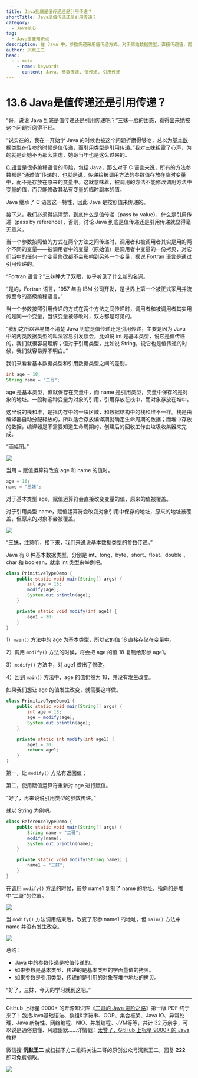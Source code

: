 ```yaml
---
title: Java到底是值传递还是引用传递？
shortTitle: Java是值传递还是引用传递？
category:
  - Java核心
tag:
  - Java重要知识点
description: 在 Java 中，参数传递采用值传递方式。对于原始数据类型，直接传递值，而对于对象，实际传递的是引用的值。这使得在方法调用时，无法直接修改原始参数，但可以更改引用指向的对象的属性。掌握 Java 参数传递机制有助于编写更加稳定可靠的程序。
author: 沉默王二
head:
  - - meta
    - name: keywords
      content: Java, 参数传递, 值传递, 引用传递
---
```


# 13.6 Java是值传递还是引用传递？

“哥，说说 Java 到底是值传递还是引用传递吧？”三妹一脸的困惑，看得出来她被这个问题折磨得不轻。

“说实在的，我在一开始学 Java 的时候也被这个问题折磨得够呛，总以为[基本数据类型](https://javabetter.cn/basic-grammar/basic-data-type.html)在传参的时候是值传递，而引用类型是引用传递。”我对三妹袒露了心声，为的就是让她不再那么焦虑，她哥当年也是这么过来的。

[C 语言](https://javabetter.cn/xuexiluxian/c.html)是很多编程语言的母胎，包括 Java，那么对于 C 语言来说，所有的方法参数都是“通过值”传递的，也就是说，传递给被调用方法的参数值存放在临时变量中，而不是存放在原来的变量中。这就意味着，被调用的方法不能修改调用方法中变量的值，而只能修改其私有变量的临时副本的值。

Java 继承了 C 语言这一特性，因此 Java 是按照值来传递的。

接下来，我们必须得搞清楚，到底什么是值传递（pass by value），什么是引用传递（pass by reference），否则，讨论 Java 到底是值传递还是引用传递就显得毫无意义。

当一个参数按照值的方式在两个方法之间传递时，调用者和被调用者其实是用的两个不同的变量——被调用者中的变量（原始值）是调用者中变量的一份拷贝，对它们当中的任何一个变量修改都不会影响到另外一个变量，据说 Fortran 语言是通过引用传递的。

“Fortran 语言？”三妹睁大了双眼，似乎听见了什么新的名词。

“是的，Fortran 语言，1957 年由 IBM 公司开发，是世界上第一个被正式采用并流传至今的高级编程语言。”

当一个参数按照引用传递的方式在两个方法之间传递时，调用者和被调用者其实用的是同一个变量，当该变量被修改时，双方都是可见的。

“我们之所以容易搞不清楚 Java 到底是值传递还是引用传递，主要是因为 Java 中的两类数据类型的叫法容易引发误会，比如说 int 是基本类型，说它是值传递的，我们就很容易理解；但对于引用类型，比如说 String，说它也是值传递的时候，我们就容易弄不明白。”

我们来看看基本数据类型和引用数据类型之间的差别。

```java
int age = 18;
String name = "二哥";
```

age 是基本类型，值就保存在变量中，而 name 是引用类型，变量中保存的是对象的地址。一般称这种变量为对象的引用，引用存放在栈中，而对象存放在堆中。

这里说的栈和堆，是指内存中的一块区域，和数据结构中的栈和堆不一样。栈是由编译器自动分配释放的，所以适合存放编译期就确定生命周期的数据；而堆中存放的数据，编译器是不需要知道生命周期的，创建后的回收工作由垃圾收集器来完成。

“画幅图。”

![](https://cdn.tobebetterjavaer.com/tobebetterjavaer/images/core-points/pass-by-value-01.png)

当用 = 赋值运算符改变 age 和 name 的值时。

```java
age = 16;
name = "三妹";
```

对于基本类型 age，赋值运算符会直接改变变量的值，原来的值被覆盖。

对于引用类型 name，赋值运算符会改变对象引用中保存的地址，原来的地址被覆盖，但原来的对象不会被覆盖。

![](https://cdn.tobebetterjavaer.com/tobebetterjavaer/images/core-points/pass-by-value-02.png)

“三妹，注意听，接下来，我们来说说基本数据类型的参数传递。”

Java 有 8 种基本数据类型，分别是 int、long、byte、short、float、double 、char 和 boolean，就拿 int 类型来举例吧。

```java
class PrimitiveTypeDemo {
    public static void main(String[] args) {
        int age = 18;
        modify(age);
        System.out.println(age);
    }

    private static void modify(int age1) {
        age1 = 30;
    }
}
```

1）`main()` 方法中的 age 为基本类型，所以它的值 18 直接存储在变量中。

2）调用 `modify()` 方法的时候，将会把 age 的值 18 复制给形参 age1。

3）`modify()` 方法中，对 age1  做出了修改。

4）回到 `main()` 方法中，age 的值仍然为 18，并没有发生改变。

如果我们想让 age 的值发生改变，就需要这样做。

```java
class PrimitiveTypeDemo1 {
    public static void main(String[] args) {
        int age = 18;
        age = modify(age);
        System.out.println(age);
    }

    private static int modify(int age1) {
        age1 = 30;
        return age1;
    }
}
```

第一，让 `modify()` 方法有返回值；

第二，使用赋值运算符重新对 age 进行赋值。

“好了，再来说说引用类型的参数传递。”

就以 String 为例吧。

```java
class ReferenceTypeDemo {
    public static void main(String[] args) {
        String name = "二哥";
        modify(name);
        System.out.println(name);
    }

    private static void modify(String name1) {
        name1 = "三妹";
    }
}
```

在调用 `modify()` 方法的时候，形参 name1 复制了 name 的地址，指向的是堆中“二哥”的位置。

![](https://cdn.tobebetterjavaer.com/tobebetterjavaer/images/core-points/pass-by-value-03.png)

当 `modify()` 方法调用结束后，改变了形参 name1 的地址，但 `main()` 方法中 name 并没有发生改变。

![](https://cdn.tobebetterjavaer.com/tobebetterjavaer/images/core-points/pass-by-value-04.png)

总结：

- Java 中的参数传递是按值传递的。
- 如果参数是基本类型，传递的是基本类型的字面量值的拷贝。
- 如果参数是引用类型，传递的是引用的对象在堆中地址的拷贝。

“好了，三妹，今天的学习就到这吧。”

----

GitHub 上标星 9000+ 的开源知识库《[二哥的 Java 进阶之路](https://github.com/itwanger/toBeBetterJavaer)》第一版 PDF 终于来了！包括Java基础语法、数组&字符串、OOP、集合框架、Java IO、异常处理、Java 新特性、网络编程、NIO、并发编程、JVM等等，共计 32 万余字，可以说是通俗易懂、风趣幽默……详情戳：[太赞了，GitHub 上标星 9000+ 的 Java 教程](https://javabetter.cn/overview/)


微信搜 **沉默王二** 或扫描下方二维码关注二哥的原创公众号沉默王二，回复 **222** 即可免费领取。

![](https://cdn.tobebetterjavaer.com/tobebetterjavaer/images/gongzhonghao.png)

